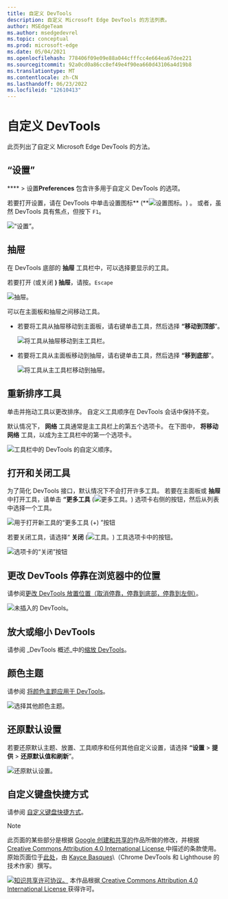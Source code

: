 ```yaml
---
title: 自定义 DevTools
description: 自定义 Microsoft Edge DevTools 的方法列表。
author: MSEdgeTeam
ms.author: msedgedevrel
ms.topic: conceptual
ms.prod: microsoft-edge
ms.date: 05/04/2021
ms.openlocfilehash: 778406f09e09e88a044cfffcc4e664ea67dee221
ms.sourcegitcommit: 92a0cd0a86cc8ef49e4f90ea660d43106a4d19b8
ms.translationtype: MT
ms.contentlocale: zh-CN
ms.lasthandoff: 06/23/2022
ms.locfileid: "12610413"
---
```

<!-- Copyright Kayce Basques

   Licensed under the Apache License, Version 2.0 (the "License");
   you may not use this file except in compliance with the License.
   You may obtain a copy of the License at

       https://www.apache.org/licenses/LICENSE-2.0

   Unless required by applicable law or agreed to in writing, software
   distributed under the License is distributed on an "AS IS" BASIS,
   WITHOUT WARRANTIES OR CONDITIONS OF ANY KIND, either express or implied.
   See the License for the specific language governing permissions and
   limitations under the License.  -->
# <a name="customize-devtools"></a>自定义 DevTools

此页列出了自定义 Microsoft Edge DevTools 的方法。


<!-- ====================================================================== -->
## <a name="settings"></a>“设置”

**** > 设置**Preferences** 包含许多用于自定义 DevTools 的选项。

若要打开设置，请在 DevTools 中单击设置图标** (**![设置图标。](../media/settings-icon-dark.msft.png)) 。  或者，虽然 DevTools 具有焦点，但按下 `F1`。

![“设置”。](../media/customize-settings-preferences.msft.png)


<!-- ====================================================================== -->
## <a name="drawer"></a>抽屉

在 DevTools 底部的 **抽屉** 工具栏中，可以选择要显示的工具。

若要打开 (或关闭 **) 抽屉**，请按。`Escape`

![抽屉。](../media/customize-drawer-open.msft.png)

可以在主面板和抽屉之间移动工具。

*  若要将工具从抽屉移动到主面板，请右键单击工具，然后选择 **“移动到顶部**”。

   ![将工具从抽屉移动到主工具栏。](../media/move-from-drawer.msft.png)

*  若要将工具从主面板移动到抽屉，请右键单击工具，然后选择 **“移到底部**”。

   ![将工具从主工具栏移动到抽屉。](../media/move-to-drawer.msft.png)


<!-- ====================================================================== -->
## <a name="reorder-tools"></a>重新排序工具

单击并拖动工具以更改排序。  自定义工具顺序在 DevTools 会话中保持不变。

默认情况下， **网络** 工具通常是主工具栏上的第五个选项卡。  在下图中， **将移动网络** 工具，以成为主工具栏中的第一个选项卡。

![工具栏中的 DevTools 的自定义顺序。](../media/customize-network-first-position.msft.png)


<!-- ====================================================================== -->
## <a name="open-and-close-tools"></a>打开和关闭工具

为了简化 DevTools 接口，默认情况下不会打开许多工具。  若要在主面板或 **抽屉**中打开工具，请单击 **“更多工具** (![更多工具。](../media/open-tab-icon.png)) 选项卡右侧的按钮，然后从列表中选择一个工具。

![用于打开新工具的“更多工具 (+) ”按钮](../media/open-tool-in-main-panel-or-drawer.png)

若要关闭工具，请选择“ **关闭** (![工具。](../media/close-tab-icon.png)) 工具选项卡中的按钮。

![选项卡的“关闭”按钮](../media/close-tool-in-main-panel-or-drawer.png)


<!-- ====================================================================== -->
## <a name="change-where-devtools-is-docked-in-the-browser"></a>更改 DevTools 停靠在浏览器中的位置

请参阅[更改 DevTools 放置位置（取消停靠，停靠到底部，停靠到左侧）](placement.md)。

![未插入的 DevTools。](../media/customize-dev-tools-dock-side.msft.png)


<!-- ====================================================================== -->
## <a name="zoom-devtools-in-or-out"></a>放大或缩小 DevTools

请参阅 _DevTools 概述_中的[缩放 DevTools](../overview.md#zoom-devtools-in-or-out)。


<!-- ====================================================================== -->
## <a name="color-themes"></a>颜色主题

请参阅 [将颜色主题应用于 DevTools](theme.md)。

![选择其他颜色主题。](./media/customize-theme-setting.png)


<!-- ====================================================================== -->
## <a name="restore-default-settings"></a>还原默认设置

若要还原默认主题、放置、工具顺序和任何其他自定义设置，请选择 **“设置** > **提供** > **还原默认值和刷新**”。

![还原默认设置。](../media/restore-default-settings.png)


<!-- ====================================================================== -->
## <a name="customize-keyboard-shortcuts"></a>自定义键盘快捷方式

请参阅 [自定义键盘快捷方式](../customize/shortcuts.md)。


<!-- ====================================================================== -->
> [!NOTE]
> 此页面的某些部分是根据 [Google 创建和共享的](https://developers.google.com/terms/site-policies)作品所做的修改，并根据[ Creative Commons Attribution 4.0 International License ](https://creativecommons.org/licenses/by/4.0)中描述的条款使用。
> 原始页面位于[此处](https://developer.chrome.com/docs/devtools/customize/)，由 [Kayce Basques](https://developers.google.com/web/resources/contributors#kayce-basques)\（Chrome DevTools 和 Lighthouse 的技术作家）撰写。

[![知识共享许可协议。](https://i.creativecommons.org/l/by/4.0/88x31.png)](https://creativecommons.org/licenses/by/4.0)
本作品根据[ Creative Commons Attribution 4.0 International License ](https://creativecommons.org/licenses/by/4.0)获得许可。
